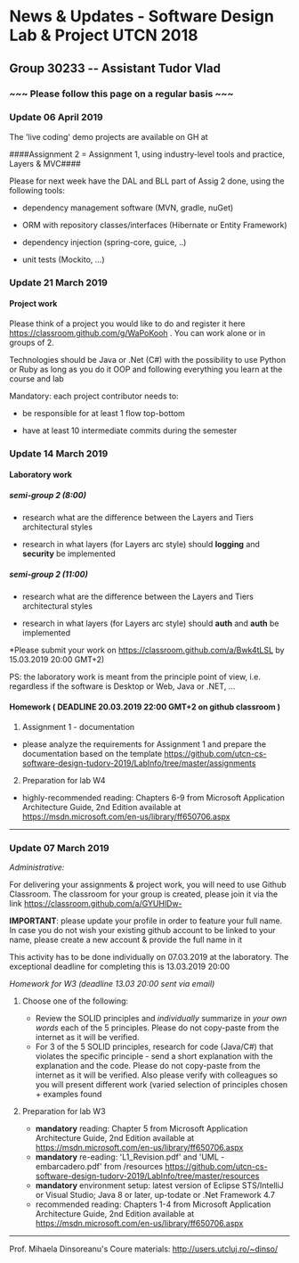 # News & Updates - Software Design Lab & Project UTCN 2018 #
## Group 30233  -- Assistant Tudor Vlad ##

### ~~~ Please follow this page on a regular basis ~~~ ###


### Update 06 April 2019 ###

The 'live coding' demo projects are available on GH at


####Assignment 2 = Assignment 1, using industry-level tools and practice, Layers & MVC####

Please for next week have the DAL and BLL part of Assig 2 done, using the following tools:

- dependency management software (MVN, gradle, nuGet)

- ORM with repository classes/interfaces (Hibernate or Entity Framework)

- dependency injection (spring-core, guice, ..)

- unit tests (Mockito, ...)





### Update 21 March 2019 ###

#### Project work ####

Please think of a project you would like to do and register it here https://classroom.github.com/g/WaPoKooh . You can work alone or in groups of 2. 

Technologies should be Java or .Net (C#) with the possibility to use Python or Ruby as long as you do it OOP and following everything you learn at the course and lab

Mandatory: each project contributor needs to:

- be responsible for at least 1 flow top-bottom 

- have at least 10 intermediate commits during the semester




### Update 14 March 2019 ###

#### Laboratory work 

##### semi-group 2 (8:00)

- research what are the difference between the Layers and Tiers architectural styles

- research in what layers (for Layers arc style) should **logging** and **security** be implemented


##### semi-group 2 (11:00)

- research what are the difference between the Layers and Tiers architectural styles

- research in what layers (for Layers arc style) should **auth** and **auth** be implemented


*Please submit your work on https://classroom.github.com/a/Bwk4tLSL by 15.03.2019 20:00 GMT+2)

PS: the laboratory work is meant from the principle point of view, i.e. regardless if the software is Desktop or Web, Java or .NET, ...


#### Homework ( DEADLINE 20.03.2019 22:00 GMT+2 on github classroom )

1. Assignment 1 - documentation
- please analyze the requirements for Assignment 1 and prepare the documentation based on the template https://github.com/utcn-cs-software-design-tudorv-2019/LabInfo/tree/master/assignments

2. Preparation for lab W4
- highly-recommended reading: Chapters 6-9 from Microsoft Application Architecture Guide, 2nd Edition available at https://msdn.microsoft.com/en-us/library/ff650706.aspx

--------------------------------------

### Update 07 March 2019 ###

*Administrative:*

For delivering your assignments & project work, you will need to use Github Classroom. The classroom for your group is created, please join it via the link https://classroom.github.com/a/GYUHlDw-

**IMPORTANT**: please update your profile in order to feature your full name. In case you do not wish your existing github account to be linked to your name, please create a new account & provide the full name in it 

This activity has to be done individually on 07.03.2019 at the laboratory. The exceptional deadline for completing this is 13.03.2019 20:00  


*Homework for W3 (deadline 13.03 20:00 sent via email)*

1. Choose one of the following:
	- Review the SOLID principles and *individually* summarize in *your own words* each of the 5 principles. Please do not copy-paste from the internet as it will be verified.
	- For 3 of the 5 SOLID principles, research for code (Java/C#) that violates the specific principle - send a short explanation with the explanation and the code. Please do not copy-paste from the internet as it will be verified. Also please verify with colleagues so you will present different work (varied selection of principles chosen + examples found
	
2. Preparation for lab W3
	- **mandatory** reading: Chapter 5 from Microsoft Application Architecture Guide, 2nd Edition available at https://msdn.microsoft.com/en-us/library/ff650706.aspx
	- **mandatory** re-eading: 'L1_Revision.pdf' and 'UML - embarcadero.pdf' from /resources https://github.com/utcn-cs-software-design-tudorv-2019/LabInfo/tree/master/resources
	- **mandatory** environment setup: latest version of Eclipse STS/IntelliJ or Visual Studio; Java 8 or later, up-todate or .Net Framework 4.7
	- recommended reading: Chapters 1-4 from Microsoft Application Architecture Guide, 2nd Edition available at https://msdn.microsoft.com/en-us/library/ff650706.aspx
	
	


	
-----------------------------

Prof. Mihaela Dinsoreanu's Coure materials: http://users.utcluj.ro/~dinso/


